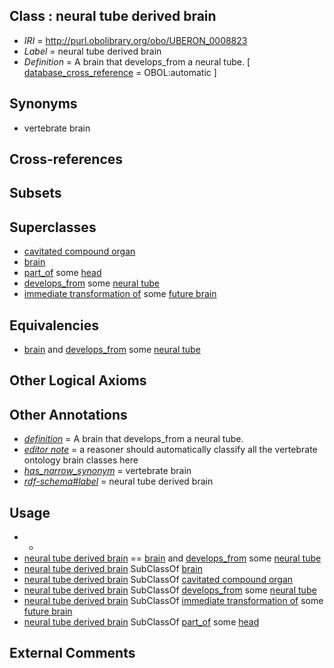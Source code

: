 
## Class : neural tube derived brain

 * *IRI* = http://purl.obolibrary.org/obo/UBERON_0008823
 * *Label* = neural tube derived brain
 * *Definition* = A brain that develops_from a neural tube. [ [database_cross_reference](../../ef/oboInOwl#hasDbXref.md) = OBOL:automatic ]

## Synonyms

 * vertebrate brain

## Cross-references


## Subsets


## Superclasses

 * [cavitated compound organ](../../UBERON/89/UBERON_0000489.md)
 * [brain](../../UBERON/55/UBERON_0000955.md)
 * [part_of](../../BFO/50/BFO_0000050.md) some [head](../../UBERON/33/UBERON_0000033.md)
 * [develops_from](../../RO/02/RO_0002202.md) some [neural tube](../../UBERON/49/UBERON_0001049.md)
 * [immediate transformation of](../../RO/95/RO_0002495.md) some [future brain](../../UBERON/38/UBERON_0006238.md)

## Equivalencies

 * [brain](../../UBERON/55/UBERON_0000955.md) and [develops_from](../../RO/02/RO_0002202.md) some [neural tube](../../UBERON/49/UBERON_0001049.md)

## Other Logical Axioms


## Other Annotations

 * *[definition](../../IAO/15/IAO_0000115.md)* = A brain that develops_from a neural tube.
 * *[editor note](../../IAO/16/IAO_0000116.md)* = a reasoner should automatically classify all the vertebrate ontology brain classes here
 * *[has_narrow_synonym](../../ym/oboInOwl#hasNarrowSynonym.md)* = vertebrate brain
 * *[rdf-schema#label](../../el/rdf-schema#label.md)* = neural tube derived brain

## Usage

 * -
 * [neural tube derived brain](../../UBERON/23/UBERON_0008823.md) == [brain](../../UBERON/55/UBERON_0000955.md) and [develops_from](../../RO/02/RO_0002202.md) some [neural tube](../../UBERON/49/UBERON_0001049.md)
 * [neural tube derived brain](../../UBERON/23/UBERON_0008823.md) SubClassOf [brain](../../UBERON/55/UBERON_0000955.md)
 * [neural tube derived brain](../../UBERON/23/UBERON_0008823.md) SubClassOf [cavitated compound organ](../../UBERON/89/UBERON_0000489.md)
 * [neural tube derived brain](../../UBERON/23/UBERON_0008823.md) SubClassOf [develops_from](../../RO/02/RO_0002202.md) some [neural tube](../../UBERON/49/UBERON_0001049.md)
 * [neural tube derived brain](../../UBERON/23/UBERON_0008823.md) SubClassOf [immediate transformation of](../../RO/95/RO_0002495.md) some [future brain](../../UBERON/38/UBERON_0006238.md)
 * [neural tube derived brain](../../UBERON/23/UBERON_0008823.md) SubClassOf [part_of](../../BFO/50/BFO_0000050.md) some [head](../../UBERON/33/UBERON_0000033.md)

## External Comments

